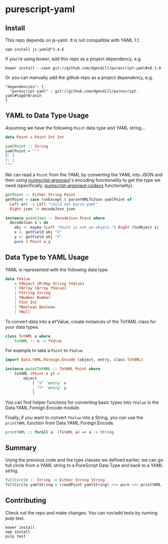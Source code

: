 # purescript-yaml

## Install

This repo depends on js-yaml.  It is not compatible with YAML 1.1.
```
npm install js-yaml@^3.4.6
```
If you're using bower, add this repo as a project dependency, e.g.

```
bower install --save git://github.com/dgendill/purescript-yaml#v0.1.0
```

Or you can manually add the github repo as a project dependency, e.g.

```
"dependencies": {
  "purescript-yaml" : git://github.com/dgendill/purescript-yaml#tagOrBranch
}
```

## YAML to Data Type Usage

Assuming we have the following `Point` data type and YAML string...

```purescript
data Point = Point Int Int

yamlPoint :: String
yamlPoint = """
X: 1
Y: 1
"""
```

We can read a `Point` from the YAML by converting the YAML into JSON
and then using [purescript-argonaut](https://github.com/purescript-contrib/purescript-argonaut)'s encoding functionality to get the
type we need (specifically, [purescript-argonaut-codecs](https://github.com/purescript-contrib/purescript-argonaut-codecs)
functionality).

```purescript
getPoint :: Either String Point
getPoint = case runExcept $ parseYAMLToJson yamlPoint of
  Left err -> Left "Could not parse yaml"
  Right json -> decodeJson json

instance pointJson :: DecodeJson Point where
  decodeJson s = do
    obj <- maybe (Left "Point is not an object.") Right (toObject s)
    x <- getField obj "X"
    y <- getField obj "Y"
    pure $ Point x y
```


## Data Type to YAML Usage

YAML is represented with the following data type.

```purescript
data YValue
    = YObject (M.Map String YValue)
    | YArray (Array YValue)
    | YString String
    | YNumber Number
    | YInt Int
    | YBoolean Boolean
    | YNull
```

To convert data into a aYValue, create instances of the ToYAML class for your
data types.

```purescript
class ToYAML a where
    toYAML :: a -> YValue
```

For example to take a `Point` to `YValue`

```purescript
import Data.YAML.Foreign.Encode (object, entry, class ToYAML)

instance pointToYAML :: ToYAML Point where
    toYAML (Point x y) =
        object
            [ "X" `entry` x
            , "Y" `entry` y
            ]
```

You can find helper functions for converting basic types into `YValue`
in the Data.YAML.Foreign.Encode module.

Finally, if you want to convert `YValue` into a String, you can use the
`printYAML` function from Data.YAML.Foreign.Encode.


```purescript
printYAML :: forall a. (ToYAML a) => a -> String
```

## Summary

Using the previous code and the type classes we defined earlier, we can go
full circle from a YAML string to a PureScript Data Type and back to a YAML string.

```purescript
fullCircle :: String -> Either String String
fullCircle yamlString = (readPoint yamlString) >>= pure <<< printYAML
```

## Contributing

Check out the repo and make changes. You can run/add tests by running pulp test.

```
bower install
npm install
pulp test
```
